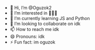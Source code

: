 - 👋 Hi, I’m @Oguzok2
- 👀 I’m interested in 🤫🧏‍♂️
- 🌱 I’m currently learning JS and Python
- 💞️ I’m looking to collaborate on idk
- 📫 How to reach me idk
- 😄 Pronouns: idk
- ⚡ Fun fact: im oguzok

<!---
Oguzok2/Oguzok2 is a ✨ special ✨ repository because its `README.md` (this file) appears on your GitHub profile.
You can click the Preview link to take a look at your changes.
--->
